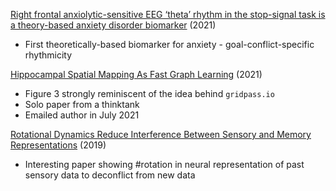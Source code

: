 [Right frontal anxiolytic-sensitive EEG ‘theta’ rhythm in the stop-signal task is a theory-based anxiety disorder biomarker](https://www.nature.com/articles/s41598-021-99374-x) (2021)
* First theoretically-based biomarker for anxiety - goal-conflict-specific rhythmicity


[Hippocampal Spatial Mapping As Fast Graph Learning](https://arxiv.org/abs/2107.00567) (2021)
* Figure 3 strongly reminiscent of the idea behind `gridpass.io`
* Solo paper from a thinktank
* Emailed author in July 2021

[Rotational Dynamics Reduce Interference Between Sensory and Memory Representations](https://www.biorxiv.org/content/10.1101/641159v1) (2019)
* Interesting paper showing #rotation in neural representation of past sensory data to deconflict from new data
